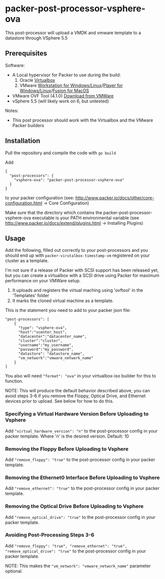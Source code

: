 # packer-post-processor-vsphere-ova

This post-processor will upload a VMDK and vmware template to a datastore through VSphere 5.5

## Prerequisites

Software:

  * A Local hypervisor for Packer to use during the build:
    1. Oracle [Virtualbox](https://www.virtualbox.org/wiki/Downloads)
    1. VMware [Workstation for Windows/Linux](http://www.vmware.com/products/workstation/workstation-evaluation)/[Player for Windows/Linux](http://www.vmware.com/products/player/playerpro-evaluation.html)/[Fusion for MacOS](https://www.vmware.com/products/fusion/fusion-evaluation)
  * VMware OVF Tool (4.1.0) [Download from VMWare](https://my.vmware.com/web/vmware/details?productId=491&downloadGroup=OVFTOOL410_OSS)
  * vSphere 5.5 (will likely work on 6, but untested)

Notes:

  * This post processor should work with the Virtualbox and the VMware Packer builders

## Installation

Pull the repository and compile the code with ```go build```

Add

```
{
  "post-processors": {
    "vsphere-ova": "packer-post-processor-vsphere-ova"
  }
}
```

to your packer configuration (see: http://www.packer.io/docs/other/core-configuration.html -> Core Configuration)

Make sure that the directory which contains the packer-post-processor-vsphere-ova executable is your PATH environmental variable (see http://www.packer.io/docs/extend/plugins.html -> Installing Plugins)

## Usage
Add the following, filled out correctly to your post-processors and you should end up with `packer-virutalbox-timestamp-vm` registered on your cluster as a template.

I'm not sure if a release of Packer with SCSI support has been released yet, but you can create a virtualbox with a SCSI drive using Packer for maximum performance on your VMWare setup.

1. It uploads and registers the virtual maching using 'ovftool' in the 'Templates' folder
1. It marks the cloned virtual machine as a template.

This is the statement you need to add to your packer json file:

```
"post-processors": [
    {
      "type": "vsphere-ova",
      "host":"vcenter_host",
      "datacenter":"datacenter_name",
      "cluster":"cluster",
      "username":"my_username",
      "password":"my_password",
      "datastore": "datastore_name",
      "vm_network":"vmware_network_name"
    }
]
```

You also will need ```"format": "ova"``` in your virtualbox-iso builder for this to function.

NOTE: This will produce the default behavior described above, you can avoid steps 3-6 if you remove the Floppy, Optical Drive, and Ethernet devices prior to upload.  See below for how to do this.

### Specifying a Virtual Hardware Version Before Uploading to Vsphere

Add ```"virtual_hardware_version": "n"``` to the post-processor config in your packer template. Where 'n' is the desired version.  Default: 10

### Removing the Floppy Before Uploading to Vsphere

Add ```"remove_floppy": "true"``` to the post-processor config in your packer template.

### Removing the Ethernet0 Interface Before Uploading to Vsphere

Add ```"remove_ethernet": "true"``` to the post-processor config in your packer template.

### Removing the Optical Drive Before Uploading to Vsphere

Add ```"remove_optical_drive": "true"``` to the post-processor config in your packer template.

### Avoiding Post-Processing Steps 3-6
Add ```"remove_floppy": "true", "remove_ethernet": "true", "remove_optical_drive": "true"``` to the post-processor config in your packer template.

NOTE: This makes the ```"vm_network": "vmware_network_name"``` parameter optional.

